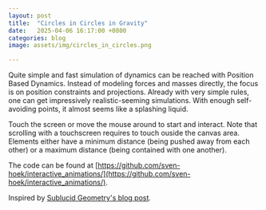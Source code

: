 ```yaml
---
layout: post
title:  "Circles in Circles in Gravity"
date:   2025-04-06 16:17:00 +0800
categories: blog
image: assets/img/circles_in_circles.png

---
```


Quite simple and fast simulation of dynamics can be reached with Position Based Dynamics.
Instead of modeling forces and masses directly, the focus is on position constraints and projections.
Already with very simple rules, one can get impressively realistic-seeming simulations.
With enough self-avoiding points, it almost seems like a splashing liquid.

Touch the screen or move the mouse around to start and interact. Note that scrolling with a touchscreen requires to touch ouside the canvas area.
Elements either have a minimum distance (being pushed away from each other) or a maximum distance (being contained with one another).

<link rel="stylesheet" href="/assets/css/styles.css" />

<canvas id="circlesInCirclesCanvas" style="touch-action:none;"></canvas>

<script src="/assets/js/interactive_animations/src/util.js"></script>
<script src="/assets/js/interactive_animations/src/vector.js"></script>
<script src="/assets/js/interactive_animations/src/input.js"></script>
<script src="/assets/js/interactive_animations/src/environment.js"></script>
<script src="/assets/js/interactive_animations/src/drawing.js"></script>
<script src="/assets/js/interactive_animations/src/drawables/chains.js"></script>
<script src="/assets/js/interactive_animations/src/drawables/constrained_point.js"></script>
<script src="/assets/js/interactive_animations/src/drawables/mouse_circle.js"></script>
<script src="/assets/js/interactive_animations/circles_in_circles.js"></script>

The code can be found at [https://github.com/sven-hoek/interactive_animations/](https://github.com/sven-hoek/interactive_animations/).

Inspired by [Sublucid Geometry's blog post](https://zalo.github.io/blog/constraints/).
